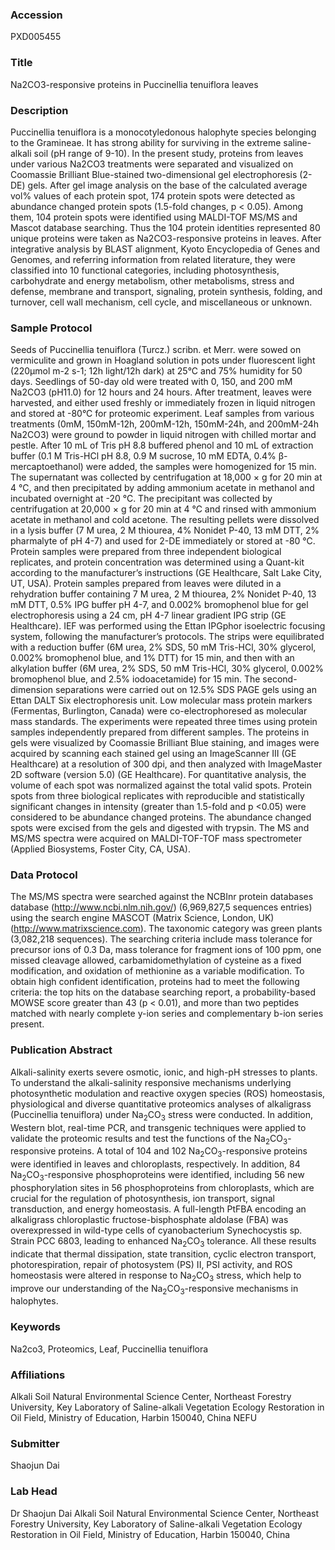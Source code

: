 ### Accession
PXD005455

### Title
Na2CO3-responsive proteins in Puccinellia tenuiflora leaves

### Description
Puccinellia tenuiflora is a monocotyledonous halophyte species belonging to the Gramineae. It has strong ability for surviving in the extreme saline-alkali soil (pH range of 9-10). In the present study, proteins from leaves under various Na2CO3 treatments were separated and visualized on Coomassie Brilliant Blue-stained two-dimensional gel electrophoresis (2-DE) gels. After gel image analysis on the base of the calculated average vol% values of each protein spot, 174 protein spots were detected as abundance changed protein spots (1.5-fold changes, p < 0.05). Among them, 104 protein spots were identified using MALDI-TOF MS/MS and Mascot database searching. Thus the 104 protein identities represented 80 unique proteins were taken as Na2CO3-responsive proteins in leaves. After integrative analysis by BLAST alignment, Kyoto Encyclopedia of Genes and Genomes, and referring information from related literature, they were classified into 10 functional categories, including photosynthesis, carbohydrate and energy metabolism, other metabolisms, stress and defense, membrane and transport, signaling, protein synthesis, folding, and turnover, cell wall mechanism, cell cycle, and miscellaneous or unknown.

### Sample Protocol
Seeds of Puccinellia tenuiflora (Turcz.) scribn. et Merr. were sowed on vermiculite and grown in Hoagland solution in pots under fluorescent light (220μmol m-2 s-1; 12h light/12h dark) at 25°C and 75% humidity for 50 days. Seedlings of 50-day old were treated with 0, 150, and 200 mM Na2CO3 (pH11.0) for 12 hours and 24 hours. After treatment, leaves were harvested, and either used freshly or immediately frozen in liquid nitrogen and stored at -80°C for proteomic experiment.  Leaf samples from various treatments (0mM, 150mM-12h, 200mM-12h, 150mM-24h, and 200mM-24h Na2CO3) were ground to powder in liquid nitrogen with chilled mortar and pestle. After 10 mL of Tris pH 8.8 buffered phenol and 10 mL of extraction buffer (0.1 M Tris-HCl pH 8.8, 0.9 M sucrose, 10 mM EDTA, 0.4% β-mercaptoethanol) were added, the samples were homogenized for 15 min. The supernatant was collected by centrifugation at 18,000 × g for 20 min at 4 °C, and then precipitated by adding ammonium acetate in methanol and incubated overnight at -20 °C. The precipitant was collected by centrifugation at 20,000 × g for 20 min at 4 °C and rinsed with ammonium acetate in methanol and cold acetone. The resulting pellets were dissolved in a lysis buffer (7 M urea, 2 M thiourea, 4% Nonidet P-40, 13 mM DTT, 2% pharmalyte of pH 4-7) and used for 2-DE immediately or stored at -80 °C. Protein samples were prepared from three independent biological replicates, and protein concentration was determined using a Quant-kit according to the manufacturer’s instructions (GE Healthcare, Salt Lake City, UT, USA). Protein samples prepared from leaves were diluted in a rehydration buffer containing 7 M urea, 2 M thiourea, 2% Nonidet P-40, 13 mM DTT, 0.5% IPG buffer pH 4-7, and 0.002% bromophenol blue for gel electrophoresis using a 24 cm, pH 4-7 linear gradient IPG strip (GE Healthcare). IEF was performed using the Ettan IPGphor isoelectric focusing system, following the manufacturer’s protocols. The strips were equilibrated with a reduction buffer (6M urea, 2% SDS, 50 mM Tris-HCl, 30% glycerol, 0.002% bromophenol blue, and 1% DTT) for 15 min, and then with an alkylation buffer (6M urea, 2% SDS, 50 mM Tris-HCl, 30% glycerol, 0.002% bromophenol blue, and 2.5% iodoacetamide) for 15 min. The second-dimension separations were carried out on 12.5% SDS PAGE gels using an Ettan DALT Six electrophoresis unit. Low molecular mass protein markers (Fermentas, Burlington, Canada) were co-electrophoresed as molecular mass standards. The experiments were repeated three times using protein samples independently prepared from different samples. The proteins in gels were visualized by Coomassie Brilliant Blue staining, and images were acquired by scanning each stained gel using an ImageScanner III (GE Healthcare) at a resolution of 300 dpi, and then analyzed with ImageMaster 2D software (version 5.0) (GE Healthcare). For quantitative analysis, the volume of each spot was normalized against the total valid spots. Protein spots from three biological replicates with reproducible and statistically significant changes in intensity (greater than 1.5-fold and p <0.05) were considered to be abundance changed proteins. The abundance changed spots were excised from the gels and digested with trypsin. The MS and MS/MS spectra were acquired on MALDI-TOF-TOF mass spectrometer (Applied Biosystems, Foster City, CA, USA).

### Data Protocol
The MS/MS spectra were searched against the NCBInr protein databases database (http://www.ncbi.nlm.nih.gov/) (6,969,827,5 sequences entries) using the search engine MASCOT (Matrix Science, London, UK) (http://www.matrixscience.com). The taxonomic category was green plants (3,082,218 sequences). The searching criteria include mass tolerance for precursor ions of 0.3 Da, mass tolerance for fragment ions of 100 ppm, one missed cleavage allowed, carbamidomethylation of cysteine as a fixed modification, and oxidation of methionine as a variable modification. To obtain high confident identification, proteins had to meet the following criteria: the top hits on the database searching report, a probability-based MOWSE score greater than 43 (p < 0.01), and more than two peptides matched with nearly complete y-ion series and complementary b-ion series present.

### Publication Abstract
Alkali-salinity exerts severe osmotic, ionic, and high-pH stresses to plants. To understand the alkali-salinity responsive mechanisms underlying photosynthetic modulation and reactive oxygen species (ROS) homeostasis, physiological and diverse quantitative proteomics analyses of alkaligrass (Puccinellia tenuiflora) under Na<sub>2</sub>CO<sub>3</sub> stress were conducted. In addition, Western blot, real-time PCR, and transgenic techniques were applied to validate the proteomic results and test the functions of the Na<sub>2</sub>CO<sub>3</sub>-responsive proteins. A total of 104 and 102 Na<sub>2</sub>CO<sub>3</sub>-responsive proteins were identified in leaves and chloroplasts, respectively. In addition, 84 Na<sub>2</sub>CO<sub>3</sub>-responsive phosphoproteins were identified, including 56 new phosphorylation sites in 56 phosphoproteins from chloroplasts, which are crucial for the regulation of photosynthesis, ion transport, signal transduction, and energy homeostasis. A full-length PtFBA encoding an alkaligrass chloroplastic fructose-bisphosphate aldolase (FBA) was overexpressed in wild-type cells of cyanobacterium Synechocystis sp. Strain PCC 6803, leading to enhanced Na<sub>2</sub>CO<sub>3</sub> tolerance. All these results indicate that thermal dissipation, state transition, cyclic electron transport, photorespiration, repair of photosystem (PS) II, PSI activity, and ROS homeostasis were altered in response to Na<sub>2</sub>CO<sub>3</sub> stress, which help to improve our understanding of the Na<sub>2</sub>CO<sub>3</sub>-responsive mechanisms in halophytes.

### Keywords
Na2co3, Proteomics, Leaf, Puccinellia tenuiflora

### Affiliations
Alkali Soil Natural Environmental Science Center, Northeast Forestry University, Key Laboratory of Saline-alkali Vegetation Ecology Restoration in Oil Field, Ministry of Education, Harbin 150040, China
NEFU

### Submitter
Shaojun Dai

### Lab Head
Dr Shaojun Dai
Alkali Soil Natural Environmental Science Center, Northeast Forestry University, Key Laboratory of Saline-alkali Vegetation Ecology Restoration in Oil Field, Ministry of Education, Harbin 150040, China


